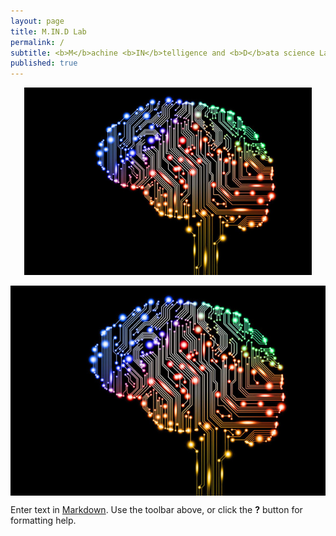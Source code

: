 ```yaml
---
layout: page
title: M.IN.D Lab
permalink: /
subtitle: <b>M</b>achine <b>IN</b>telligence and <b>D</b>ata science Laboratory
published: true
---
```

<p align="center">
  <img width="460" height="300" src="img/ai.jpg">
</p>


<img src="img/ai.jpg" width="820" align="center"/>


Enter text in [Markdown](http://daringfireball.net/projects/markdown/). Use the toolbar above, or click the **?** button for formatting help.
